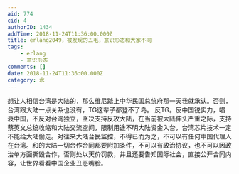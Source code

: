 ```yaml
---
aid: 774
cid: 4
authorID: 1434
addTime: 2018-11-24T11:36:00.000Z
title: erlang2049，被发现的五毛，意识形态和大家不同
tags:
    - erlang
    - 意识形态
comments: []
date: 2018-11-24T11:36:00.000Z
category: 水
---
```


想让人相信台湾是大陆的，那么维尼踏上中华民国总统府那一天我就承认。否则，台湾跟大陆一点关系也没有，TG这辈子都登不了岛。 反TG。反中国锐实力，唱衰中国，不反对台湾独立，坚决支持反攻大陆，在当前被大陆伸头严重之际，支持蔡英文总统收缩和大陆交流空间，限制用途不明大陆资金入台，台湾芯片技术一定不能给大陆偷走。对往来大陆台民监控，不得已而为之，不可以有任何中国代理人在台湾。和的大陆一切合作合同都要附加条件，不可以有政治协议，也不可以因政治单方面撕毁合作，否则处以天价罚款，并且还要告知国际社会，直接公开合同内容，让世界看看中国企业丑恶嘴脸。
